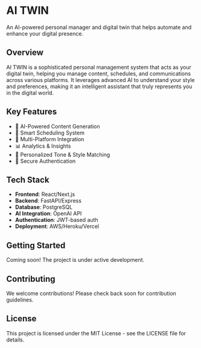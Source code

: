 # AI TWIN

An AI-powered personal manager and digital twin that helps automate and enhance your digital presence.

## Overview

AI TWIN is a sophisticated personal management system that acts as your digital twin, helping you manage content, schedules, and communications across various platforms. It leverages advanced AI to understand your style and preferences, making it an intelligent assistant that truly represents you in the digital world.

## Key Features

- 🤖 AI-Powered Content Generation
- 📅 Smart Scheduling System
- 🔄 Multi-Platform Integration
- 📊 Analytics & Insights
- 🎯 Personalized Tone & Style Matching
- 🔐 Secure Authentication

## Tech Stack

- **Frontend**: React/Next.js
- **Backend**: FastAPI/Express
- **Database**: PostgreSQL
- **AI Integration**: OpenAI API
- **Authentication**: JWT-based auth
- **Deployment**: AWS/Heroku/Vercel

## Getting Started

Coming soon! The project is under active development.

## Contributing

We welcome contributions! Please check back soon for contribution guidelines.

## License

This project is licensed under the MIT License - see the LICENSE file for details.
